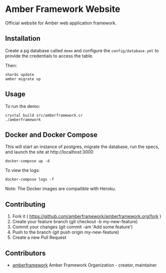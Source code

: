 # Amber Framework Website

Official website for Amber web application framework. 

## Installation

Create a pg database called `demo` and configure the `config/database.yml`
to provide the credentials to access the table.

Then:
```
shards update
amber migrate up
```

## Usage

To run the demo:
```
crystal build src/amberframework.cr
./amberframework
```

## Docker and Docker Compose

This will start an instance of postgres, migrate the database, run the specs,
and launch the site at http://localhost:3000
```
docker-compose up -d
```

To view the logs:
```
docker-compose logs -f
```

Note: The Docker images are compatible with Heroku.  

## Contributing

1. Fork it ( https://github.com/amberframework/amberframework.org/fork )
2. Create your feature branch (git checkout -b my-new-feature)
3. Commit your changes (git commit -am 'Add some feature')
4. Push to the branch (git push origin my-new-feature)
5. Create a new Pull Request

## Contributors

- [amberframework](https://github.com/amberframework) Amber Framework Organization - creator, maintainer

